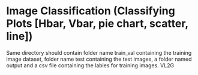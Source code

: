 # Image Classification (Classifying Plots [Hbar, Vbar, pie chart, scatter, line])
Same directory should contain folder name train_val containing the training image dataset, folder name test containing the test images, a folder named output and a csv file containing the lables for training images.
VL2G
